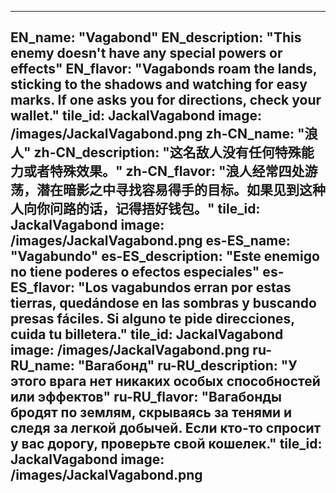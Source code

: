 ---

EN_name: "Vagabond"
EN_description: "This enemy doesn't have any special powers or effects"
EN_flavor: "Vagabonds roam the lands, sticking to the shadows and watching for easy marks. If one asks you for directions, check your wallet."
tile_id: JackalVagabond
image: /images/JackalVagabond.png
zh-CN_name: "浪人"
zh-CN_description: "这名敌人没有任何特殊能力或者特殊效果。"
zh-CN_flavor: "浪人经常四处游荡，潜在暗影之中寻找容易得手的目标。如果见到这种人向你问路的话，记得捂好钱包。"
tile_id: JackalVagabond
image: /images/JackalVagabond.png
es-ES_name: "Vagabundo"
es-ES_description: "Este enemigo no tiene poderes o efectos especiales"
es-ES_flavor: "Los vagabundos erran por estas tierras, quedándose en las sombras y buscando presas fáciles. Si alguno te pide direcciones, cuida tu billetera."
tile_id: JackalVagabond
image: /images/JackalVagabond.png
ru-RU_name: "Вагабонд"
ru-RU_description: "У этого врага нет никаких особых способностей или эффектов"
ru-RU_flavor: "Вагабонды бродят по землям, скрываясь за тенями и следя за легкой добычей. Если кто-то спросит у вас дорогу, проверьте свой кошелек."
tile_id: JackalVagabond
image: /images/JackalVagabond.png
---